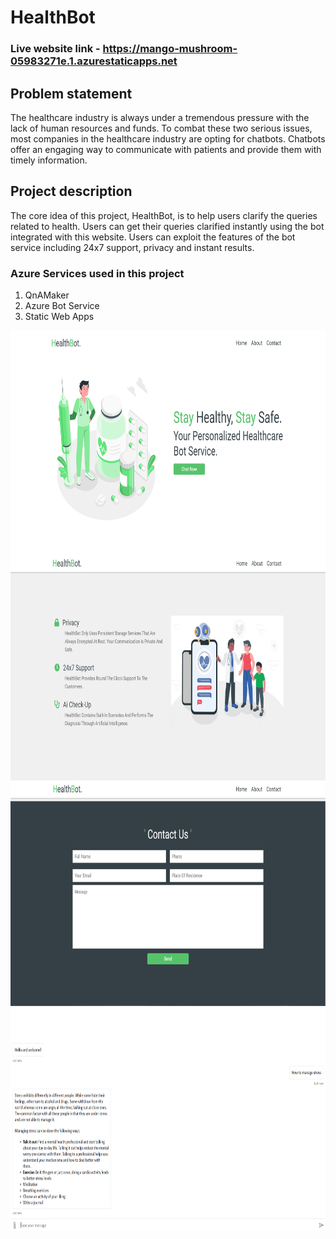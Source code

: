 # HealthBot

### Live website link - https://mango-mushroom-05983271e.1.azurestaticapps.net

## Problem statement
The healthcare industry is always under a tremendous pressure with the lack of human resources and funds. To combat these two serious issues, most companies in the healthcare industry are opting for chatbots. Chatbots offer an engaging way to communicate with patients and provide them with timely information.

## Project description
The core idea of this project, HealthBot, is to help users clarify the queries related to health. Users can get their queries clarified instantly using the bot integrated with this website. Users can exploit the features of the bot service including 24x7 support, privacy and instant results.

### Azure Services used in this project

1. QnAMaker
2. Azure Bot Service
3. Static Web Apps

<img src="https://raw.githubusercontent.com/Nikhil-1503/HealthBot/master/images/home.png" align="center" alt="home" width="720" height="360">
<img src="https://raw.githubusercontent.com/Nikhil-1503/HealthBot/master/images/about.png" align="center" alt="about" width="720" height="360">
<img src="https://raw.githubusercontent.com/Nikhil-1503/HealthBot/master/images/contact.png" align="center" alt="contact" width="720" height="360">
<img src="https://raw.githubusercontent.com/Nikhil-1503/HealthBot/master/images/chatbot.png" align="center" alt="chatbot" width="720" height="360">
